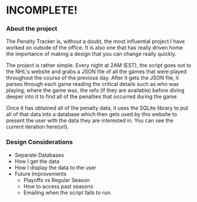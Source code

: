 # INCOMPLETE!

### About the project

The Penalty Tracker is, without a doubt, the most influential project I have worked on outside of the office. It is also one that has really driven home the importance of making a design that you can change really quickly.

The project is rather simple. Every night at 2AM (EST), the script goes out to the NHL's website and grabs a JSON file of all the games that were played throughout the course of the previous day. After it gets the JSON file, it parses through each game reading the critical details such as who was playing, where the game was, the refs (if they are available) before diving deeper into it to find all of the penalties that occurred during the game.

Once it has obtained all of the penalty data, it uses the SQLite library to put all of that data into a database which then gets used by this website to present the user with the data they are interested in. You can see the current iteration here(url).

### Design Considerations

* Separate Databases
* How I get the data
* How I display the data to the user
* Future Improvements
  * Playoffs vs Regular Season
  * How to access past seasons
  * Emailing when the script fails to run.
